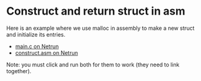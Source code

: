 # Construct and return struct in asm

Here is an example where we use malloc in assembly to make a new struct and initialize
its entries.

 - [main.c on Netrun](https://lawlor.cs.uaf.edu/netrun/run?name=example_c&code=%23include%3Cstdlib.h%3E%0D%0A%23include%3Cstdio.h%3E%0D%0A%0D%0Astruct%20coord%20%7B%0D%0A%20%20int%20x%3B%0D%0A%20%20int%20y%3B%0D%0A%7D%3B%0D%0A%0D%0Aextern%20struct%20coord%2A%20construct_coord%28int%2C%20int%29%3B%0D%0A%0D%0Aint%20main%28%29%20%7B%0D%0A%20%20struct%20coord%2A%20p%20%3D%20construct_coord%287%2C%203%29%3B%0D%0A%20%20printf%28%22the%20x%20value%20is%3A%20%25d%5Cnthe%20y%20value%20is%3A%20%25d%5Cn%22%2C%20p-%3Ex%2C%20p-%3Ey%29%3B%0D%0A%20%20free%28p%29%3B%0D%0A%20%20return%200%3B%0D%0A%7D&lang=C&mach=skylake64&mode=main&input=173&linkwith=example_asm&foo_ret=long&foo_arg0=void&orun=Run&orun=Grade&ocompile=Optimize&ocompile=Warnings)
 - [construct.asm on Netrun](https://lawlor.cs.uaf.edu/netrun/run?name=example_asm&code=section%20.text%0D%0Aglobal%20construct_coord%0D%0Aextern%20malloc%0D%0A%0D%0Aconstruct_coord%3A%0D%0A%20%20push%20rdi%0D%0A%20%20push%20rsi%0D%0A%20%20mov%20rdi%2C%208%0D%0A%20%20call%20malloc%0D%0A%20%20pop%20rsi%0D%0A%20%20pop%20rdi%0D%0A%0D%0A%20%20mov%20DWORD%5Brax%5D%2C%20edi%0D%0A%20%20mov%20DWORD%5Brax%2B4%5D%2C%20esi%0D%0A%20%20ret&lang=Assembly-NASM&mach=skylake64&mode=main&input=&linkwith=example_c&foo_ret=long&foo_arg0=void&orun=Run&orun=Grade&ocompile=Optimize&ocompile=Warnings)

Note: you must click and run both for them to work (they need to link together).
